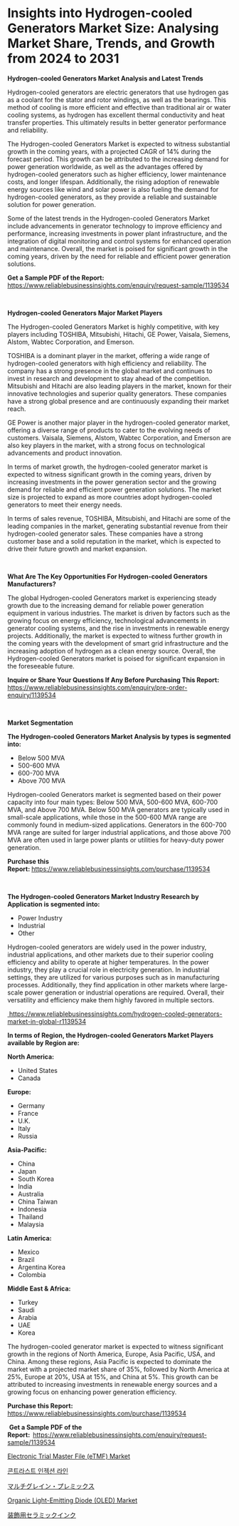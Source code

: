<p><h1>Insights into Hydrogen-cooled Generators Market Size: Analysing Market Share, Trends, and Growth from 2024 to 2031</h1></p><p><strong>Hydrogen-cooled Generators Market Analysis and Latest Trends</strong></p>
<p><p>Hydrogen-cooled generators are electric generators that use hydrogen gas as a coolant for the stator and rotor windings, as well as the bearings. This method of cooling is more efficient and effective than traditional air or water cooling systems, as hydrogen has excellent thermal conductivity and heat transfer properties. This ultimately results in better generator performance and reliability.</p><p>The Hydrogen-cooled Generators Market is expected to witness substantial growth in the coming years, with a projected CAGR of 14% during the forecast period. This growth can be attributed to the increasing demand for power generation worldwide, as well as the advantages offered by hydrogen-cooled generators such as higher efficiency, lower maintenance costs, and longer lifespan. Additionally, the rising adoption of renewable energy sources like wind and solar power is also fueling the demand for hydrogen-cooled generators, as they provide a reliable and sustainable solution for power generation.</p><p>Some of the latest trends in the Hydrogen-cooled Generators Market include advancements in generator technology to improve efficiency and performance, increasing investments in power plant infrastructure, and the integration of digital monitoring and control systems for enhanced operation and maintenance. Overall, the market is poised for significant growth in the coming years, driven by the need for reliable and efficient power generation solutions.</p></p>
<p><strong>Get a Sample PDF of the Report:&nbsp;</strong> <a href="https://www.reliablebusinessinsights.com/enquiry/request-sample/1139534">https://www.reliablebusinessinsights.com/enquiry/request-sample/1139534</a></p>
<p>&nbsp;</p>
<p><strong>Hydrogen-cooled Generators Major Market Players</strong></p>
<p><p>The Hydrogen-cooled Generators Market is highly competitive, with key players including TOSHIBA, Mitsubishi, Hitachi, GE Power, Vaisala, Siemens, Alstom, Wabtec Corporation, and Emerson. </p><p>TOSHIBA is a dominant player in the market, offering a wide range of hydrogen-cooled generators with high efficiency and reliability. The company has a strong presence in the global market and continues to invest in research and development to stay ahead of the competition. Mitsubishi and Hitachi are also leading players in the market, known for their innovative technologies and superior quality generators. These companies have a strong global presence and are continuously expanding their market reach.</p><p>GE Power is another major player in the hydrogen-cooled generator market, offering a diverse range of products to cater to the evolving needs of customers. Vaisala, Siemens, Alstom, Wabtec Corporation, and Emerson are also key players in the market, with a strong focus on technological advancements and product innovation.</p><p>In terms of market growth, the hydrogen-cooled generator market is expected to witness significant growth in the coming years, driven by increasing investments in the power generation sector and the growing demand for reliable and efficient power generation solutions. The market size is projected to expand as more countries adopt hydrogen-cooled generators to meet their energy needs.</p><p>In terms of sales revenue, TOSHIBA, Mitsubishi, and Hitachi are some of the leading companies in the market, generating substantial revenue from their hydrogen-cooled generator sales. These companies have a strong customer base and a solid reputation in the market, which is expected to drive their future growth and market expansion.</p></p>
<p>&nbsp;</p>
<p><strong>What Are The Key Opportunities For Hydrogen-cooled Generators Manufacturers?</strong></p>
<p><p>The global Hydrogen-cooled Generators market is experiencing steady growth due to the increasing demand for reliable power generation equipment in various industries. The market is driven by factors such as the growing focus on energy efficiency, technological advancements in generator cooling systems, and the rise in investments in renewable energy projects. Additionally, the market is expected to witness further growth in the coming years with the development of smart grid infrastructure and the increasing adoption of hydrogen as a clean energy source. Overall, the Hydrogen-cooled Generators market is poised for significant expansion in the foreseeable future.</p></p>
<p><strong>Inquire or Share Your Questions If Any Before Purchasing This Report:</strong> <a href="https://www.reliablebusinessinsights.com/enquiry/pre-order-enquiry/1139534">https://www.reliablebusinessinsights.com/enquiry/pre-order-enquiry/1139534</a></p>
<p>&nbsp;</p>
<p><strong>Market Segmentation</strong></p>
<p><strong>The Hydrogen-cooled Generators Market Analysis by types is segmented into:</strong></p>
<p><ul><li>Below 500 MVA</li><li>500-600 MVA</li><li>600-700 MVA</li><li>Above 700 MVA</li></ul></p>
<p><p>Hydrogen-cooled Generators market is segmented based on their power capacity into four main types: Below 500 MVA, 500-600 MVA, 600-700 MVA, and Above 700 MVA. Below 500 MVA generators are typically used in small-scale applications, while those in the 500-600 MVA range are commonly found in medium-sized applications. Generators in the 600-700 MVA range are suited for larger industrial applications, and those above 700 MVA are often used in large power plants or utilities for heavy-duty power generation.</p></p>
<p><strong>Purchase this Report:&nbsp;</strong><a href="https://www.reliablebusinessinsights.com/purchase/1139534">https://www.reliablebusinessinsights.com/purchase/1139534</a></p>
<p>&nbsp;</p>
<p><strong>The Hydrogen-cooled Generators Market Industry Research by Application is segmented into:</strong></p>
<p><ul><li>Power Industry</li><li>Industrial</li><li>Other</li></ul></p>
<p><p>Hydrogen-cooled generators are widely used in the power industry, industrial applications, and other markets due to their superior cooling efficiency and ability to operate at higher temperatures. In the power industry, they play a crucial role in electricity generation. In industrial settings, they are utilized for various purposes such as in manufacturing processes. Additionally, they find application in other markets where large-scale power generation or industrial operations are required. Overall, their versatility and efficiency make them highly favored in multiple sectors.</p></p>
<p><a href="https://www.reliablebusinessinsights.com/hydrogen-cooled-generators-market-in-global-r1139534">&nbsp;https://www.reliablebusinessinsights.com/hydrogen-cooled-generators-market-in-global-r1139534</a></p>
<p><strong>In terms of Region, the Hydrogen-cooled Generators Market Players available by Region are:</strong></p>
<p>
    <p> <strong> North America: </strong>
        <ul>
            <li>United States</li>
            <li>Canada</li>
        </ul>
        </p> 
    <p> <strong> Europe: </strong>
        <ul>
            <li>Germany</li>
            <li>France</li>
            <li>U.K.</li>
            <li>Italy</li>
            <li>Russia</li>
        </ul>
        </p> 
    <p> <strong> Asia-Pacific: </strong>
        <ul>
            <li>China</li>
            <li>Japan</li>
            <li>South Korea</li>
            <li>India</li>
            <li>Australia</li>
            <li>China Taiwan</li>
            <li>Indonesia</li>
            <li>Thailand</li>
            <li>Malaysia</li>
        </ul>
        </p> 
    <p> <strong> Latin America: </strong>
        <ul>
            <li>Mexico</li>
            <li>Brazil</li>
            <li>Argentina Korea</li>
            <li>Colombia</li>
        </ul>
        </p> 
    <p> <strong> Middle East & Africa: </strong>
        <ul>
            <li>Turkey</li>
            <li>Saudi</li>
            <li>Arabia</li>
            <li>UAE</li>
            <li>Korea</li>
        </ul>
    </p>
    </p>
<p><p>The hydrogen-cooled generator market is expected to witness significant growth in the regions of North America, Europe, Asia Pacific, USA, and China. Among these regions, Asia Pacific is expected to dominate the market with a projected market share of 35%, followed by North America at 25%, Europe at 20%, USA at 15%, and China at 5%. This growth can be attributed to increasing investments in renewable energy sources and a growing focus on enhancing power generation efficiency.</p></p>
<p><strong>Purchase this Report: </strong><a href="https://www.reliablebusinessinsights.com/purchase/1139534">https://www.reliablebusinessinsights.com/purchase/1139534</a></p>
<p>&nbsp;<strong>Get a Sample PDF of the Report:&nbsp;&nbsp;</strong><a href="https://www.reliablebusinessinsights.com/enquiry/request-sample/1139534">https://www.reliablebusinessinsights.com/enquiry/request-sample/1139534</a></p>
<p><strong></strong></p>
<p><p><a href="https://github.com/dringals/Market-Research-Report-List-4/blob/main/electronic-trial-master-file-etmf-market.md">Electronic Trial Master File (eTMF) Market</a></p><p><a href="https://github.com/oajzkywllm460/Market-Research-Report-List-2/blob/main/3412311101964.md">콘트라스트 인젝션 라인</a></p><p><a href="https://github.com/DudleyFerry/Market-Research-Report-List-1/blob/main/5433072107675.md">マルチグレイン・プレミックス</a></p><p><a href="https://issuu.com/reportprime-2/docs/organic-light-emitting-diode-oled-m_fbd46b19ad3877">Organic Light-Emitting Diode (OLED) Market</a></p><p><a href="https://github.com/DemarcusKuhlman/Market-Research-Report-List-1/blob/main/8287389107674.md">装飾用セラミックインク</a></p></p>